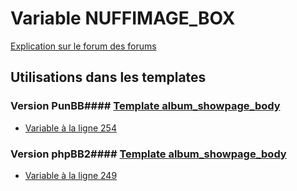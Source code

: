 # Variable NUFFIMAGE_BOX
[Explication sur le forum des forums](http://forum.forumactif.com/t294113-listing-des-variables#NUFFIMAGE_BOX)
## Utilisations dans les templates
### Version PunBB#### [Template album_showpage_body](punbb/album_showpage_body.md)
* [Variable à la ligne 254](../punbb/album_showpage_body.tpl#L254)
### Version phpBB2#### [Template album_showpage_body](subsilver/album_showpage_body.md)
* [Variable à la ligne 249](../subsilver/album_showpage_body.tpl#L249)